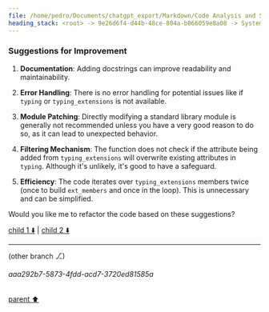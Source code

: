 ```yaml
---
file: /home/pedro/Documents/chatgpt_export/Markdown/Code Analysis and Suggestions.md
heading_stack: <root> -> 9e26d6f4-d44b-48ce-804a-b866059e8a08 -> System -> 2688ae0b-3d9e-45f7-8b73-a565f3fdc93f -> System -> aaa2bac3-68ad-45e4-a1fd-a350837ca8d1 -> User -> f831b866-ab70-403a-9851-255413e1dcc2 -> Assistant -> patch_typing Function -> Test Code -> Observations -> Suggestions for Improvement
---
```

### Suggestions for Improvement

1. **Documentation**: Adding docstrings can improve readability and maintainability.

2. **Error Handling**: There is no error handling for potential issues like if `typing` or `typing_extensions` is not available.

3. **Module Patching**: Directly modifying a standard library module is generally not recommended unless you have a very good reason to do so, as it can lead to unexpected behavior.

4. **Filtering Mechanism**: The function does not check if the attribute being added from `typing_extensions` will overwrite existing attributes in `typing`. Although it's unlikely, it's good to have a safeguard.

5. **Efficiency**: The code iterates over `typing_extensions` members twice (once to build `ext_members` and once in the loop). This is unnecessary and can be simplified.

Would you like me to refactor the code based on these suggestions?

[child 1 ⬇️](#aaa292b7-5873-4fdd-acd7-3720ed81585a) | [child 2 ⬇️](#aaa27443-b7ec-476a-ad99-a9dce5cbf447)

---

(other branch ⎇)
###### aaa292b7-5873-4fdd-acd7-3720ed81585a
[parent ⬆️](#f831b866-ab70-403a-9851-255413e1dcc2)
